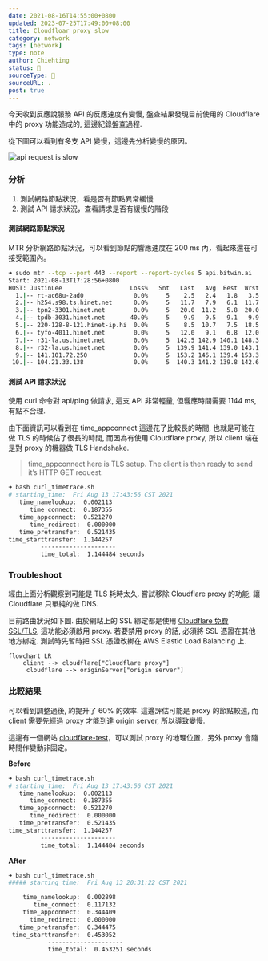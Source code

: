 ```yaml
---
date: 2021-08-16T14:55:00+0800
updated: 2023-07-25T17:49:00+08:00
title: Cloudfloar proxy slow
category: network
tags: [network]
type: note
author: Chiehting
status: 🌲
sourceType: 📰️
sourceURL: .
post: true
---
```


今天收到反應說服務 API 的反應速度有變慢, 盤查結果發現目前使用的 Cloudflare 中的 proxy 功能造成的, 這邊紀錄盤查過程.

<!--more-->

從下圖可以看到有多支 API 變慢，這邊先分析變慢的原因。

![api request is slow](https://storage.googleapis.com/chiehting.com/blog/2021-08-16-cloudflare-proxy-issu-1.jpg)

### 分析

1. 測試網路節點狀況，看是否有節點異常緩慢
2. 測試 API 請求狀況，查看請求是否有緩慢的階段

#### 測試網路節點狀況

MTR 分析網路節點狀況，可以看到節點的響應速度在 200 ms 內，看起來還在可接受範圍內。

```bash
➜ sudo mtr --tcp --port 443 --report --report-cycles 5 api.bitwin.ai
Start: 2021-08-13T17:28:56+0800
HOST: JustinLee                   Loss%   Snt   Last   Avg  Best  Wrst StDev
  1.|-- rt-ac68u-2ad0              0.0%     5    2.5   2.4   1.8   3.5   0.7
  2.|-- h254.s98.ts.hinet.net      0.0%     5   11.7   7.9   6.1  11.7   2.3
  3.|-- tpn2-3301.hinet.net        0.0%     5   20.0  11.2   5.8  20.0   6.0
  4.|-- tpdb-3031.hinet.net       40.0%     5    9.9   9.5   9.1   9.9   0.4
  5.|-- 220-128-8-121.hinet-ip.hi  0.0%     5    8.5  10.7   7.5  18.5   4.5
  6.|-- tyfo-4011.hinet.net        0.0%     5   12.0   9.1   6.8  12.0   2.0
  7.|-- r31-la.us.hinet.net        0.0%     5  142.5 142.9 140.1 148.3   3.2
  8.|-- r32-la.us.hinet.net        0.0%     5  139.9 141.4 139.0 143.1   1.9
  9.|-- 141.101.72.250             0.0%     5  153.2 146.1 139.4 153.3   6.8
 10.|-- 104.21.33.138              0.0%     5  140.3 141.2 139.8 142.6   1.2
```

#### 測試 API 請求狀況

使用 curl 命令對 api/ping 做請求, 這支 API 非常輕量, 但響應時間需要 1144 ms, 有點不合理.

由下面資訊可以看到在 time_appconnect 這邊花了比較長的時間, 也就是可能在做 TLS 的時候佔了很長的時間, 而因為有使用 Cloudflare proxy, 所以 client 端在是對 proxy 的機器做 TLS Handshake.

>time_appconnect here is TLS setup. The client is then ready to send it’s HTTP GET request.

```bash
➜ bash curl_timetrace.sh
# starting_time:  Fri Aug 13 17:43:56 CST 2021
   time_namelookup:  0.002113
      time_connect:  0.187355
   time_appconnect:  0.521270
      time_redirect:  0.000000
   time_pretransfer:  0.521435
time_starttransfer:  1.144257
         ---------------------
         time_total:  1.144484 seconds
```

### Troubleshoot

經由上面分析觀察到可能是 TLS 耗時太久. 嘗試移除 Cloudflare proxy 的功能, 讓 Cloudflare 只單純的做 DNS.

目前路由狀況如下圖. 由於網站上的 SSL 綁定都是使用 [Cloudflare 免費 SSL/TLS](https://www.cloudflare.com/zh-tw/ssl/), 這功能必須啟用 proxy. 若要禁用 proxy 的話, 必須將 SSL 憑證在其他地方綁定. 測試時先暫時把 SSL 憑證改綁在 AWS Elastic Load Balancing 上.

```mermaid
flowchart LR
    client --> cloudflare["Cloudflare proxy"]
	 cloudflare --> originServer["origin server"]
```

### 比較結果

可以看到調整過後, 約提升了 60% 的效率. 這邊評估可能是 proxy 的節點較遠, 而 client 需要先經過 proxy 才能到達 origin server, 所以導致變慢.

這邊有一個網站 [cloudflare-test](https://cloudflare-test.judge.sh/)，可以測試 proxy 的地理位置，另外 proxy 會隨時間作變動非固定。

**Before**

```bash
➜ bash curl_timetrace.sh
# starting_time:  Fri Aug 13 17:43:56 CST 2021
   time_namelookup:  0.002113
      time_connect:  0.187355
   time_appconnect:  0.521270
      time_redirect:  0.000000
   time_pretransfer:  0.521435
time_starttransfer:  1.144257
         ---------------------
         time_total:  1.144484 seconds
```

**After**

```bash
➜ bash curl_timetrace.sh
##### starting_time:  Fri Aug 13 20:31:22 CST 2021

    time_namelookup:  0.002898
       time_connect:  0.117132
    time_appconnect:  0.344409
      time_redirect:  0.000000
   time_pretransfer:  0.344475
 time_starttransfer:  0.453052
           ---------------------
           time_total:  0.453251 seconds
```

